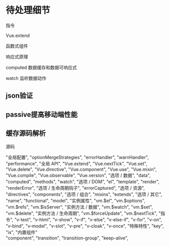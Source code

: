 # 待处理细节

指令

Vue.extend

函数式组件

响应式原理

computed 数据缓存和数据可响应式

watch 监听数据动作

## json验证

## passive提高移动端性能

## 缓存源码解析


源码





"全局配置",
  "optionMergeStrategies",
  "errorHandler",
  "warnHandler",
  "performance",
"全局 API",
  "Vue.extend",
  "Vue.nextTick",
  "Vue.set",
  "Vue.delete",
  "Vue.directive",
  "Vue.component",
  "Vue.use",
  "Vue.mixin",
  "Vue.compile",
  "Vue.observable",
  "Vue.version",
"选项 / 数据",
  "data",
  "computed",
  "methods",
  "watch",
"选项 / DOM",
  "el",
  "template",
  "render",
  "renderError",
"选项 / 生命周期钩子",
  "errorCaptured",
"选项 / 资源",
  "directives",
  "components",
"选项 / 组合",
  "mixins",
  "extends",
"选项 / 其它",
  "name",
  "functional",
  "model",
"实例属性",
  "vm.$el",
  "vm.$options",
  "vm.$refs",
  "vm.$isServer",
"实例方法 / 数据",
  "vm.$watch",
  "vm.$set",
  "vm.$delete",
"实例方法 / 生命周期",
  "vm.$forceUpdate",
  "vm.$nextTick",
"指令",
  "v-text",
  "v-html",
  "v-show",
  "v-if",
  "v-else",
  "v-else-if",
  "v-for",
  "v-on",
  "v-bind",
  "v-model",
  "v-slot",
  "v-pre",
  "v-cloak",
  "v-once",
"特殊特性",
  "key",
  "is",
"内置组件"  
  "component",
  "transition",
  "transition-group",
  "keep-alive",